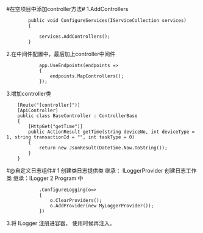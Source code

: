 ﻿#在空项目中添加controller方法#
1.AddControllers
```
        public void ConfigureServices(IServiceCollection services)
        {
            
            services.AddControllers();
        }
```
2.在中间件配置中，最后加上controller中间件
```
            app.UseEndpoints(endpoints =>
            {
                endpoints.MapControllers();
            });
```
3.增加controller类
```
    [Route("[controller]")]
    [ApiController]
    public class BaseController : ControllerBase
    {
        [HttpGet("getTime")]
        public ActionResult getTime(string deviceNo, int deviceType = 1, string transactionId = "", int taskType = 0)
        {
            return new JsonResult(DateTime.Now.ToString());
        }
    }
```

#@自定义日志组件#
1
创建类日志提供类 继承： ILoggerProvider 
创建日志工作类 继承：ILogger
2
Program 中 
```
            .ConfigureLogging(o=>
            {
                o.ClearProviders();
                o.AddProvider(new MyLoggerProvider());
            })
```
3.将 ILogger 注册进容器， 使用时候再注入。



